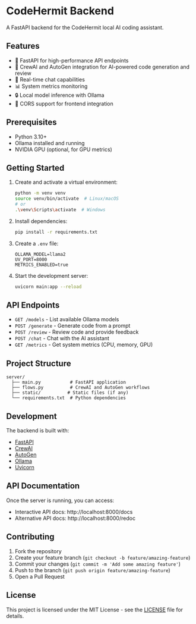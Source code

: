 # CodeHermit Backend

A FastAPI backend for the CodeHermit local AI coding assistant.

## Features

- 🚀 FastAPI for high-performance API endpoints
- 🤖 CrewAI and AutoGen integration for AI-powered code generation and review
- 💬 Real-time chat capabilities
- 📊 System metrics monitoring
- 🔒 Local model inference with Ollama
- 🔄 CORS support for frontend integration

## Prerequisites

- Python 3.10+
- Ollama installed and running
- NVIDIA GPU (optional, for GPU metrics)

## Getting Started

1. Create and activate a virtual environment:
   ```bash
   python -m venv venv
   source venv/bin/activate  # Linux/macOS
   # or
   .\venv\Scripts\activate  # Windows
   ```

2. Install dependencies:
   ```bash
   pip install -r requirements.txt
   ```

3. Create a `.env` file:
   ```env
   OLLAMA_MODEL=llama2
   UV_PORT=8000
   METRICS_ENABLED=true
   ```

4. Start the development server:
   ```bash
   uvicorn main:app --reload
   ```

## API Endpoints

- `GET /models` - List available Ollama models
- `POST /generate` - Generate code from a prompt
- `POST /review` - Review code and provide feedback
- `POST /chat` - Chat with the AI assistant
- `GET /metrics` - Get system metrics (CPU, memory, GPU)

## Project Structure

```
server/
  ├── main.py           # FastAPI application
  ├── flows.py          # CrewAI and AutoGen workflows
  ├── static/          # Static files (if any)
  └── requirements.txt  # Python dependencies
```

## Development

The backend is built with:

- [FastAPI](https://fastapi.tiangolo.com/)
- [CrewAI](https://github.com/joaomdmoura/crewAI)
- [AutoGen](https://github.com/microsoft/autogen)
- [Ollama](https://ollama.ai/)
- [Uvicorn](https://www.uvicorn.org/)

## API Documentation

Once the server is running, you can access:
- Interactive API docs: http://localhost:8000/docs
- Alternative API docs: http://localhost:8000/redoc

## Contributing

1. Fork the repository
2. Create your feature branch (`git checkout -b feature/amazing-feature`)
3. Commit your changes (`git commit -m 'Add some amazing feature'`)
4. Push to the branch (`git push origin feature/amazing-feature`)
5. Open a Pull Request

## License

This project is licensed under the MIT License - see the [LICENSE](../LICENSE) file for details. 